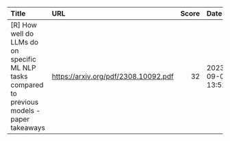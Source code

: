 | Title                                                                                          | URL                                  |   Score | Date                |
|:-----------------------------------------------------------------------------------------------|:-------------------------------------|--------:|:--------------------|
| [R] How well do LLMs do on specific ML NLP tasks compared to previous models - paper takeaways | https://arxiv.org/pdf/2308.10092.pdf |      32 | 2023-09-06 13:52:06 |